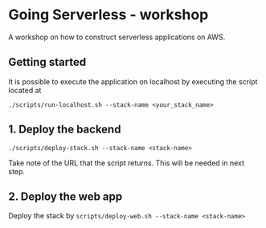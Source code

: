 # Going Serverless - workshop
A workshop on how to construct serverless applications on AWS. 


## Getting started

It is possible to execute the application on localhost by executing the script located at

```
./scripts/run-localhost.sh --stack-name <your_stack_name>
```


## 1. Deploy the backend

```
./scripts/deploy-stack.sh --stack-name <stack-name>
```

Take note of the URL that the script returns. This will be needed in next step.


## 2. Deploy the web app

Deploy the stack by `scripts/deploy-web.sh --stack-name <stack-name>`
